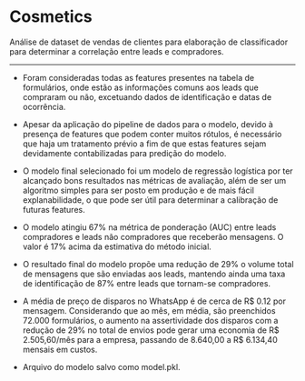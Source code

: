 # Cosmetics

Análise de dataset de vendas de clientes para elaboração de classificador para determinar a correlação entre leads e compradores.
___

* Foram consideradas todas as features presentes na tabela de formulários, onde estão as informações comuns aos leads que compraram ou não, excetuando dados de identificação e datas de ocorrência. 

* Apesar da aplicação do pipeline de dados para o modelo, devido à presença de features que podem conter muitos rótulos, é necessário que haja um tratamento prévio a fim de que estas features sejam devidamente contabilizadas para predição do modelo.

* O modelo final selecionado foi um modelo de regressão logística por ter alcançado bons resultados nas métricas de avaliação, além de ser um algoritmo simples para ser posto em produção e de mais fácil explanabilidade, o que pode ser útil para determinar a calibração de futuras features.

* O modelo atingiu 67% na métrica de ponderação (AUC) entre leads compradores e leads não compradores que receberão mensagens. O valor é 17% acima da estimativa do método  inicial.

* O resultado final do modelo propõe uma redução de 29% o volume total de mensagens que são enviadas aos leads, mantendo ainda uma taxa de identificação de 87% entre leads que tornam-se compradores.

* A média de preço de disparos no WhatsApp é de cerca de R\$ 0.12 por mensagem. Considerando que ao mês, em média, são preenchidos 72.000 formulários, o aumento na assertividade dos disparos com a redução de 29% no total de envios pode gerar uma economia de R\$ 2.505,60/mês para a empresa, passando de 8.640,00 a R$ 6.134,40 mensais em custos.

* Arquivo do modelo salvo como model.pkl.
